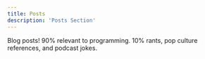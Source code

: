 ```yaml
---
title: Posts
description: 'Posts Section'
---
```


Blog posts! 90% relevant to programming. 10% rants, pop culture references, and podcast jokes.